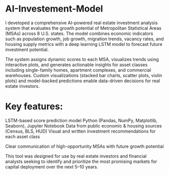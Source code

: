 # AI-Investement-Model

I developed a comprehensive AI-powered real estate investment analysis system that evaluates the growth potential of Metropolitan Statistical Areas (MSAs) across 8 U.S. states. The model combines economic indicators such as population growth, job growth, migration trends, vacancy rates, and housing supply metrics with a deep learning LSTM model to forecast future investment potential.

The system assigns dynamic scores to each MSA, visualizes trends using interactive plots, and generates actionable insights for asset classes including single-family homes, apartment complexes, and commercial warehouses. Custom visualizations (stacked bar charts, scatter plots, violin plots) and model-backed predictions enable data-driven decisions for real estate investors.

# Key features:

LSTM-based score prediction model
Python (Pandas, NumPy, Matplotlib, Seaborn), Jupyter Notebook
Data from public economic & housing sources (Census, BLS, HUD)
Visual and written investment recommendations for each asset class

Clear communication of high-opportunity MSAs with future growth potential

This tool was designed for use by real estate investors and financial analysts seeking to identify and prioritize the most promising markets for capital deployment over the next 5–10 years.
